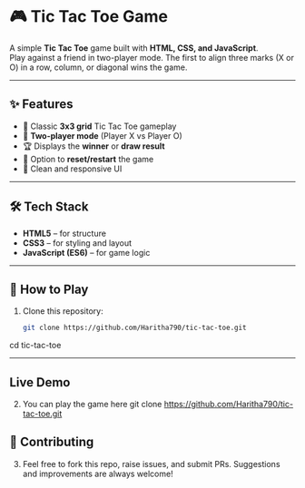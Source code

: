 # 🎮 Tic Tac Toe Game

A simple **Tic Tac Toe** game built with **HTML, CSS, and JavaScript**.  
Play against a friend in two-player mode. The first to align three marks (X or O) in a row, column, or diagonal wins the game.  

---

## ✨ Features
- 🎯 Classic **3x3 grid** Tic Tac Toe gameplay  
- 👥 **Two-player mode** (Player X vs Player O)  
- 🏆 Displays the **winner** or **draw result**  
- 🔄 Option to **reset/restart** the game  
- 🎨 Clean and responsive UI  

---

## 🛠️ Tech Stack
- **HTML5** – for structure  
- **CSS3** – for styling and layout  
- **JavaScript (ES6)** – for game logic  

---

## 🚀 How to Play
1. Clone this repository:
   ```bash
   git clone https://github.com/Haritha790/tic-tac-toe.git
  cd tic-tac-toe


---

##  Live Demo
2. You can play the game here
     git clone https://github.com/Haritha790/tic-tac-toe.git
    

## 🤝 Contributing

3. Feel free to fork this repo, raise issues, and submit PRs.
Suggestions and improvements are always welcome!


